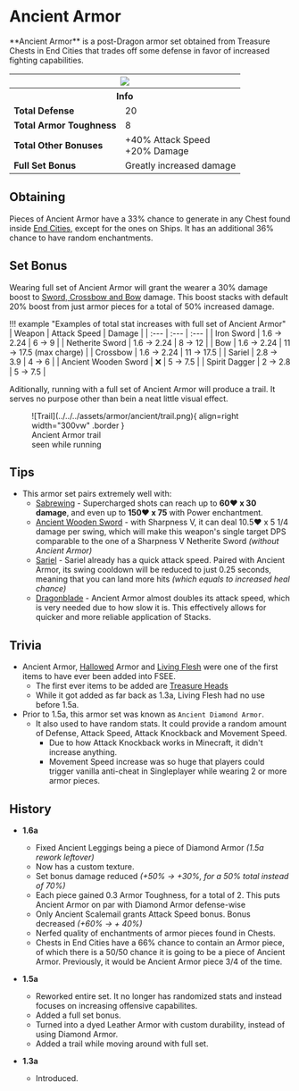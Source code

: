 # Ancient Armor
<div class="result foka-infobox-grid" markdown>
<div markdown class="foka-infobox-text">
**Ancient Armor** is a post-Dragon armor set obtained from Treasure Chests in End Cities that trades off some defense in favor of increased fighting capabilities.</div>
<div class="foka-infobox-table">
  <table id="foka-infobox--item" markdown>
	<tr>
		<th colspan="2" class="foka-infobox--top-image"><img src="../../../assets/armor/ancient/full.png" style="height: auto;"></th>
	</tr>
	<tr>
		<th colspan="2">Info</th>
	</tr>
	<tr>
		<td><b>Total Defense</b></td>
		<td>20</td>
	</tr>
	<tr>
		<td><b>Total Armor Toughness</b></td>
		<td>8</td>
	</tr>
	<tr>
		<td><b>Total Other Bonuses</b></td>
		<td>
			+40% Attack Speed
			<br>
			+20% Damage
		</td>
	</tr>
	<tr>
		<td><b>Full Set Bonus</b></td>
		<td>Greatly increased damage</td>
	</tr>
</table>
</div>
</div>

## Obtaining
Pieces of Ancient Armor have a 33% chance to generate in any Chest found inside [End Cities](../../structures/end_city.md), except for the ones on Ships. It has an additional 36% chance to have random enchantments.

## Set Bonus

Wearing full set of Ancient Armor will grant the wearer a 30% damage boost to <u>Sword, Crossbow and Bow</u> damage. This boost stacks with default 20% boost from just armor pieces for a total of 50% increased damage.

!!! example "Examples of total stat increases with full set of Ancient Armor"
	| Weapon | Attack Speed | Damage |
	| :--- | :--- | :--- |
	| <i class="icon-minecraft icon-minecraft-iron-sword"></i>Iron Sword | 1.6 -> 2.24 | 6 -> 9 |
	| <i class="icon-minecraft icon-minecraft-netherite-sword"></i>Netherite Sword | 1.6 -> 2.24 | 8 -> 12 |
	| <i class="icon-minecraft icon-minecraft-bow"></i>Bow | 1.6 -> 2.24 | 11 -> 17.5 (max charge) |
	| <i class="icon-minecraft icon-minecraft-crossbow"></i>Crossbow | 1.6 -> 2.24 | 11 -> 17.5 |
	| <i class="icon-fsee icon-fsee-sariel"></i>Sariel | 2.8 -> 3.9 | 4 -> 6 |
	| <i class="icon-fsee icon-fsee-ancient-wooden-sword"></i>Ancient Wooden Sword | :x: | 5 -> 7.5 |
	| <i class="icon-fsee icon-fsee-spirit-dagger"></i>Spirit Dagger | 2 -> 2.8 | 5 -> 7.5 |


Aditionally, running with a full set of Ancient Armor will produce a trail. It serves no purpose other than bein a neat little visual effect.
<figure markdown>
  ![Trail](../../../assets/armor/ancient/trail.png){ align=right width="300vw" .border }
  <figcaption>Ancient Armor trail<br>seen while running</figcaption>
</figure>

## Tips

- This armor set pairs extremely well with:
    - <i class="icon-fsee icon-fsee-sabrewing"></i>[Sabrewing](../sabrewing.md) - Supercharged shots can reach up to **60:heart: x 30 damage**, and even up to **150:heart: x 75** with Power enchantment.
    - <i class="icon-fsee icon-fsee-ancient-wooden-sword"></i>[Ancient Wooden Sword](../ancient_wooden_sword.md) - with Sharpness V, it can deal 10.5:heart: x 5 1/4 damage per swing, which will make this weapon's single target DPS comparable to the one of a Sharpness V Netherite Sword *(without Ancient Armor)* 
    - <i class="icon-fsee icon-fsee-sariel"></i>[Sariel](../sariel.md) - Sariel already has a quick attack speed. Paired with Ancient Armor, its swing cooldown will be reduced to just 0.25 seconds, meaning that you can land more hits *(which equals to increased heal chance)*
    - <i class="icon-fsee icon-fsee-dragonblade"></i>[Dragonblade](../dragonblade.md) - Ancient Armor almost doubles its attack speed, which is very needed due to how slow it is. This effectively allows for quicker and more reliable application of Stacks.

## Trivia

- Ancient Armor, [Hallowed](hallowed_armor.md) Armor and [Living Flesh](../living_flesh.md) were one of the first items to have ever been added into FSEE.
    - The first ever items to be added are [Treasure Heads](../../mechanics/treasure_heads.md)
    - While it got added as far back as 1.3a, Living Flesh had no use before 1.5a.
- Prior to 1.5a, this armor set was known as `Ancient Diamond Armor`.
    - It also used to have random stats. It could provide a random amount of Defense, Attack Speed, Attack Knockback and Movement Speed.
        - Due to how Attack Knockback works in Minecraft, it didn't increase anything.
        - Movement Speed increase was so huge that players could trigger vanilla anti-cheat in Singleplayer while wearing 2 or more armor pieces.

## History
- **1.6a**
	- Fixed Ancient Leggings being a piece of Diamond Armor *(1.5a rework leftover)*
	- Now has a custom texture.
	- Set bonus damage reduced *(+50% -> +30%, for a 50% total instead of 70%)*
	- Each piece gained 0.3 Armor Toughness, for a total of 2. This puts Ancient Armor on par with Diamond Armor defense-wise
	- Only Ancient Scalemail grants Attack Speed bonus. Bonus decreased *(+60% -> + 40%)*
	- Nerfed quality of enchantments of armor pieces found in Chests.
	- Chests in End Cities have a 66% chance to contain an Armor piece, of which there is a 50/50 chance it is going to be a piece of Ancient Armor. Previously, it would be Ancient Armor piece 3/4 of the time.

- **1.5a**
	- Reworked entire set. It no longer has randomized stats and instead focuses on increasing offensive capabilites.
	- Added a full set bonus.
	- Turned into a dyed Leather Armor with custom durability, instead of using Diamond Armor.
	- Added a trail while moving around with full set.

- **1.3a**
	- Introduced.
  